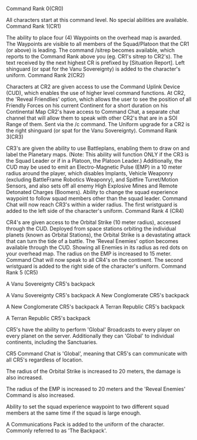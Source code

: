 Command Rank 0(CR0)

All characters start at this command level. No special abilities are available.
Command Rank 1(CR1)

The ability to place four (4) Waypoints on the overhead map is awarded. The
Waypoints are visible to all members of the Squad/Platoon that the CR1 (or
above) is leading. The command /sitrep becomes available, which reports to the
Command Rank above you (eg. CR1's sitrep to CR2's). The text received by the
next highest CR is prefixed by \[Situation Report\]. Left shinguard (or spat for
the Vanu Sovereignty) is added to the character's uniform. Command Rank 2(CR2)

Characters at CR2 are given access to use the Command Uplink Device (CUD), which
enables the use of higher level command functions. At CR2, the 'Reveal
Friendlies' option, which allows the user to see the position of all Friendly
Forces on his current Continent for a short duration on his Continental Map
CR2's have access to Command Chat, a separate chat channel that will allow them
to speak with other CR2's that are in a SOI Range of them. Sent via the /c
command. The Uniform upgrade for a CR2 is the right shinguard (or spat for the
Vanu Sovereignty). Command Rank 3(CR3)

CR3's are given the ability to use Battleplans, enabling them to draw on and
label the Planetary maps. (Note: This ability will function ONLY if the CR3 is
the Squad Leader or if in a Platoon, the Platoon Leader.) Additionally, the CUD
may be used to emit an Electro-Magnetic Pulse (EMP) in a 10 meter radius around
the player, which disables Implants, Vehicle Weaponry (excluding BattleFrame
Robotics Weaponry), and Spitfire Turret/Motion Sensors, and also sets off all
enemy High Explosive Mines and Remote Detonated Charges (Boomers). Ability to
change the squad experience waypoint to follow squad members other than the
squad leader. Command Chat will now reach CR3's within a wider radius. The first
wristguard is added to the left side of the character's uniform. Command Rank 4
(CR4)

CR4's are given access to the Orbital Strike (10 meter radius), accessed through
the CUD. Deployed from space stations orbiting the individual planets (known as
Orbital Stations), the Orbital Strike is a devastating attack that can turn the
tide of a battle. The 'Reveal Enemies' option becomes available through the CUD.
Showing all Enemies in its radius as red dots on your overhead map. The radius
on the EMP is increased to 15 meter. Command Chat will now speak to all CR4's on
the continent. The second wristguard is added to the right side of the
character's uniform. Command Rank 5 (CR5)

A Vanu Sovereignty CR5's backpack

A Vanu Sovereignty CR5's backpack A New Conglomerate CR5's backpack

A New Conglomerate CR5's backpack A Terran Republic CR5's backpack

A Terran Republic CR5's backpack

CR5's have the ability to perform 'Global' Broadcasts to every player on every
planet on the server. Additionally they can 'Global' to individual continents,
including the Sanctuaries.

CR5 Command Chat is 'Global', meaning that CR5's can communicate with all CR5's
regardless of location.

The radius of the Orbital Strike is increased to 20 meters, the damage is also
increased.

The radius of the EMP is increased to 20 meters and the 'Reveal Enemies' Command
is also increased.

Ability to set the squad experience waypoint to two different squad members at
the same time if the squad is large enough.

A Communications Pack is added to the uniform of the character. Commonly
referred to as 'The Backpack'.


